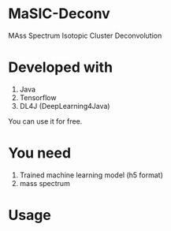 # MaSIC-Deconv
MAss Spectrum Isotopic Cluster Deconvolution

# Developed with
1. Java
2. Tensorflow
3. DL4J (DeepLearning4Java)
 
You can use it for free.

# You need
1. Trained machine learning model (h5 format)
2. mass spectrum


# Usage

